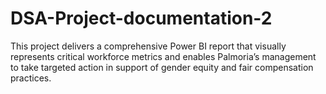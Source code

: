 # DSA-Project-documentation-2
This project delivers a comprehensive Power BI report that visually represents critical workforce metrics and enables Palmoria’s management to take targeted action in support of gender equity and fair compensation practices.

